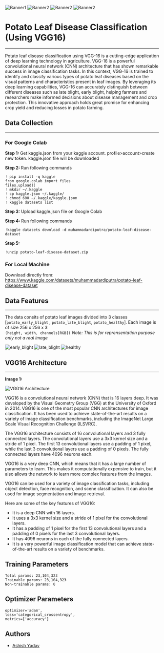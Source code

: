 ![Banner1](https://th.bing.com/th/id/OIG.nhYVa4CcVfCcqLGlwq3t?w=270&h=270&c=6&r=0&o=5&pid=ImgGn)
![Banner2](https://th.bing.com/th/id/OIG.Djl5y6Hmr2O.1qZIAAOv?w=270&h=270&c=6&r=0&o=5&pid=ImgGn)
![Banner2](https://th.bing.com/th/id/OIG.61Z2hperouW5cvLa0_Dy?w=270&h=270&c=6&r=0&o=5&pid=ImgGn)
![Banner2](https://th.bing.com/th/id/OIG.Dm_EBQ1umpACICkN6CTU?w=270&h=270&c=6&r=0&o=5&pid=ImgGn)

# Potato Leaf Disease Classification (Using VGG16)
---
Potato leaf disease classification using VGG-16 is a cutting-edge application of deep learning technology in agriculture. VGG-16 is a powerful convolutional neural network (CNN) architecture that has shown remarkable success in image classification tasks. In this context, VGG-16 is trained to identify and classify various types of potato leaf diseases based on the visual patterns and characteristics present in leaf images. By leveraging its deep learning capabilities, VGG-16 can accurately distinguish between different diseases such as late blight, early blight, helping farmers and researchers make informed decisions about disease management and crop protection. This innovative approach holds great promise for enhancing crop yield and reducing losses in potato farming.

## Data Collection
---
### For Google Colab
**Step 1:** Get kaggle.json from your kaggle account. profile>account>create new token. kaggle.json file will be downloaded

**Step 2:** Run following commands
```
! pip install -q kaggle
from google.colab import files
files.upload()
! mkdir ~/.kaggle
! cp kaggle.json ~/.kaggle/
! chmod 600 ~/.kaggle/kaggle.json
! kaggle datasets list
```

**Step 3:** Upload kaggle.json file on Google Colab

**Step 4:** Run following commands
```
!kaggle datasets download -d muhammadardiputra/potato-leaf-disease-dataset
```

**Step 5:**
```
!unzip potato-leaf-disease-dataset.zip
```

### For Local Machine
Download directly from: https://www.kaggle.com/datasets/muhammadardiputra/potato-leaf-disease-dataset

## Data Features
---
The data consits of potato leaf images divided into 3 classes [`potato_early_blight` , `potato_late_blight`, `potato_healthy`]. Each image is of size 256 x 256 x 3  
`(height, width, channels[RGB])` *Note: This is for reprensentation purpose only not a real image*

![early_blight](https://th.bing.com/th/id/OIG.drd.sl6LHc9WlXp4h0tr?w=270&h=270&c=6&r=0&o=5&pid=ImgGn)
![late_blight](https://th.bing.com/th/id/OIG.SktCFggZoGaAW5IMzec7?w=270&h=270&c=6&r=0&o=5&pid=ImgGn)
![healthy](https://th.bing.com/th/id/OIG.5Owcc_O0uHzpT8OEMn8Y?w=270&h=270&c=6&r=0&o=5&pid=ImgGn&cb=1693748655832)


## VGG16 Architecture
---
**Image 1:**

![VGG16 Architecture](https://miro.medium.com/v2/resize:fit:1400/1*NNifzsJ7tD2kAfBXt3AzEg.png)

VGG16 is a convolutional neural network (CNN) that is 16 layers deep. It was developed by the Visual Geometry Group (VGG) at the University of Oxford in 2014. VGG16 is one of the most popular CNN architectures for image classification. It has been used to achieve state-of-the-art results on a variety of image classification benchmarks, including the ImageNet Large Scale Visual Recognition Challenge (ILSVRC).

The VGG16 architecture consists of 16 convolutional layers and 3 fully connected layers. The convolutional layers use a 3x3 kernel size and a stride of 1 pixel. The first 13 convolutional layers use a padding of 1 pixel, while the last 3 convolutional layers use a padding of 0 pixels. The fully connected layers have 4096 neurons each.

VGG16 is a very deep CNN, which means that it has a large number of parameters to learn. This makes it computationally expensive to train, but it also allows the network to learn more complex features from the images.

VGG16 can be used for a variety of image classification tasks, including object detection, face recognition, and scene classification. It can also be used for image segmentation and image retrieval.

Here are some of the key features of VGG16:

* It is a deep CNN with 16 layers.
* It uses a 3x3 kernel size and a stride of 1 pixel for the convolutional layers.
* It has a padding of 1 pixel for the first 13 convolutional layers and a padding of 0 pixels for the last 3 convolutional layers.
* It has 4096 neurons in each of the fully connected layers.
* It is a very powerful image classification model that can achieve state-of-the-art results on a variety of benchmarks.

## Training Parameters
```
Total params: 23,104,323
Trainable params: 23,104,323
Non-trainable params: 0
```

## Optimizer Parameters
```
optimizer='adam',
loss='categorical_crossentropy',
metrics=['accuracy']
```

## Authors
* [Ashish Yadav](https://www.linkedin.com/in/ashish-yadav-2k2/)
